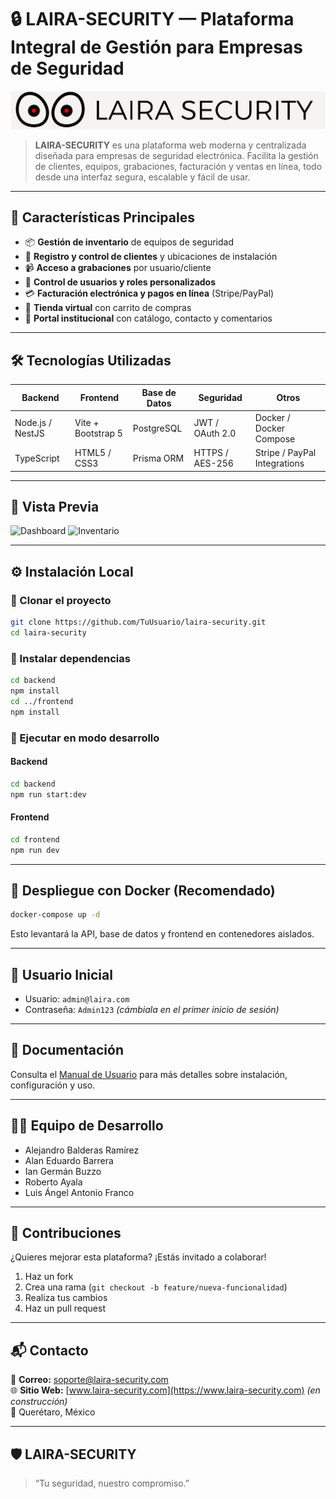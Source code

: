 # 🔒 LAIRA-SECURITY — Plataforma Integral de Gestión para Empresas de Seguridad

![LAIRA Logo](/img/logo.png)

> **LAIRA-SECURITY** es una plataforma web moderna y centralizada diseñada para empresas de seguridad electrónica. Facilita la gestión de clientes, equipos, grabaciones, facturación y ventas en línea, todo desde una interfaz segura, escalable y fácil de usar.

---

## 🚀 Características Principales

- 📦 **Gestión de inventario** de equipos de seguridad
- 👥 **Registro y control de clientes** y ubicaciones de instalación
- 📹 **Acceso a grabaciones** por usuario/cliente
- 🔐 **Control de usuarios y roles personalizados**
- 💳 **Facturación electrónica y pagos en línea** (Stripe/PayPal)
- 🛒 **Tienda virtual** con carrito de compras
- 🏢 **Portal institucional** con catálogo, contacto y comentarios

---

## 🛠️ Tecnologías Utilizadas

| Backend            | Frontend             | Base de Datos  | Seguridad        | Otros            |
|-------------------|----------------------|----------------|------------------|------------------|
| Node.js / NestJS  | Vite + Bootstrap 5   | PostgreSQL     | JWT / OAuth 2.0  | Docker / Docker Compose |
| TypeScript        | HTML5 / CSS3         | Prisma ORM     | HTTPS / AES-256  | Stripe / PayPal Integrations |

---

## 📸 Vista Previa

<!-- Agrega aquí tus capturas de pantalla -->
![Dashboard](https://imgur.com/dashboard-example.png)
![Inventario](https://imgur.com/inventory-example.png)

---

## ⚙️ Instalación Local

### 🔽 Clonar el proyecto
```bash
git clone https://github.com/TuUsuario/laira-security.git
cd laira-security
```

### 🧩 Instalar dependencias
```bash
cd backend
npm install
cd ../frontend
npm install
```

### 🚀 Ejecutar en modo desarrollo
#### Backend
```bash
cd backend
npm run start:dev
```

#### Frontend
```bash
cd frontend
npm run dev
```

---

## 🐳 Despliegue con Docker (Recomendado)

```bash
docker-compose up -d
```

Esto levantará la API, base de datos y frontend en contenedores aislados.

---

## 🔐 Usuario Inicial

- Usuario: `admin@laira.com`
- Contraseña: `Admin123` *(cámbiala en el primer inicio de sesión)*

---

## 📄 Documentación

Consulta el [Manual de Usuario](docs/MANUAL_USUARIO.pdf) para más detalles sobre instalación, configuración y uso.

---

## 🧑‍💻 Equipo de Desarrollo

- Alejandro Balderas Ramírez
- Alan Eduardo Barrera
- Ian Germán Buzzo
- Roberto Ayala
- Luis Ángel Antonio Franco

---

## 🤝 Contribuciones

¿Quieres mejorar esta plataforma? ¡Estás invitado a colaborar!
1. Haz un fork
2. Crea una rama (`git checkout -b feature/nueva-funcionalidad`)
3. Realiza tus cambios
4. Haz un pull request

---

## 📬 Contacto

📧 **Correo:** soporte@laira-security.com  
🌐 **Sitio Web:** [www.laira-security.com](https://www.laira-security.com) *(en construcción)*  
📍 Querétaro, México

---

## 🛡️ LAIRA-SECURITY

> “Tu seguridad, nuestro compromiso.”